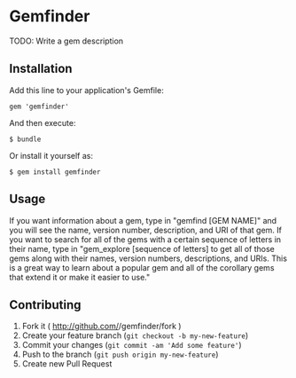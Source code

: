 # Gemfinder

TODO: Write a gem description

## Installation

Add this line to your application's Gemfile:

    gem 'gemfinder'

And then execute:

    $ bundle

Or install it yourself as:

    $ gem install gemfinder

## Usage

If you want information about a gem, type in "gemfind [GEM NAME]" and you will see the name, version number, description, and URI of that gem. If you want to search for all of the gems with a certain sequence of letters in their name, type in "gem_explore [sequence of letters] to get all of those gems along with their names, version numbers, descriptions, and URIs. This is a great way to learn about a popular gem and all of the corollary gems that extend it or make it easier to use."

## Contributing

1. Fork it ( http://github.com/<my-github-username>/gemfinder/fork )
2. Create your feature branch (`git checkout -b my-new-feature`)
3. Commit your changes (`git commit -am 'Add some feature'`)
4. Push to the branch (`git push origin my-new-feature`)
5. Create new Pull Request
